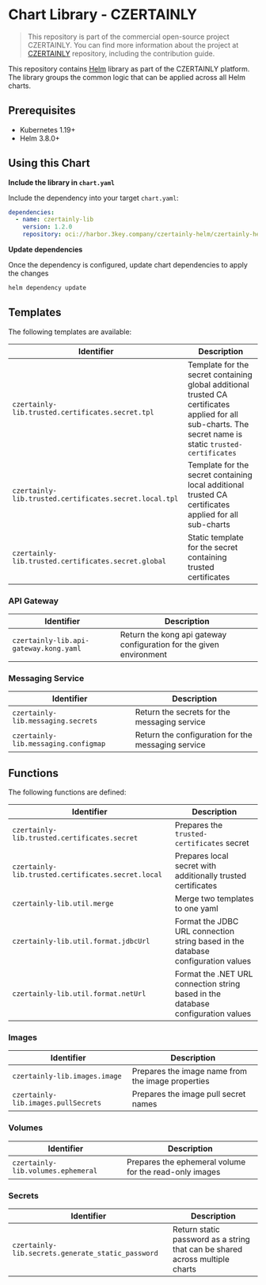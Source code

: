 # Chart Library - CZERTAINLY

> This repository is part of the commercial open-source project CZERTAINLY. You can find more information about the project at [CZERTAINLY](https://github.com/3KeyCompany/CZERTAINLY) repository, including the contribution guide.

This repository contains [Helm](https://helm.sh/) library as part of the CZERTAINLY platform.
The library groups the common logic that can be applied across all Helm charts.

## Prerequisites
- Kubernetes 1.19+
- Helm 3.8.0+

## Using this Chart

**Include the library in `chart.yaml`**

Include the dependency into your target `chart.yaml`:
```yaml
dependencies:
  - name: czertainly-lib
    version: 1.2.0
    repository: oci://harbor.3key.company/czertainly-helm/czertainly-helm
```

**Update dependencies**

Once the dependency is configured, update chart dependencies to apply the changes
```bash
helm dependency update
```

## Templates

The following templates are available:

| Identifier                                             | Description                                                                                                                                               |
|--------------------------------------------------------|-----------------------------------------------------------------------------------------------------------------------------------------------------------|
| `czertainly-lib.trusted.certificates.secret.tpl`       | Template for the secret containing global additional trusted CA certificates applied for all sub-charts. The secret name is static `trusted-certificates` |
| `czertainly-lib.trusted.certificates.secret.local.tpl` | Template for the secret containing local additional trusted CA certificates applied for all sub-charts                                                    |
| `czertainly-lib.trusted.certificates.secret.global`    | Static template for the secret containing trusted certificates                                                                                            |

### API Gateway

| Identifier                             | Description                                                         |
|----------------------------------------|---------------------------------------------------------------------|
| `czertainly-lib.api-gateway.kong.yaml` | Return the kong api gateway configuration for the given environment |

### Messaging Service

| Identifier                           | Description                                        |
|--------------------------------------|----------------------------------------------------|
| `czertainly-lib.messaging.secrets`   | Return the secrets for the messaging service       |
| `czertainly-lib.messaging.configmap` | Return the configuration for the messaging service |

## Functions

The following functions are defined:

| Identifier                                         | Description                                                                      |
|----------------------------------------------------|----------------------------------------------------------------------------------|
| `czertainly-lib.trusted.certificates.secret`       | Prepares the `trusted-certificates` secret                                       |
| `czertainly-lib.trusted.certificates.secret.local` | Prepares local secret with additionally trusted certificates                     |
| `czertainly-lib.util.merge`                        | Merge two templates to one yaml                                                  |
| `czertainly-lib.util.format.jdbcUrl`               | Format the JDBC URL connection string based in the database configuration values |
| `czertainly-lib.util.format.netUrl`                | Format the .NET URL connection string based in the database configuration values |

### Images

| Identifier                           | Description                                       |
|--------------------------------------|---------------------------------------------------|
| `czertainly-lib.images.image`        | Prepares the image name from the image properties |
| `czertainly-lib.images.pullSecrets`  | Prepares the image pull secret names              |

### Volumes

| Identifier                         | Description                                            |
|------------------------------------|--------------------------------------------------------|
| `czertainly-lib.volumes.ephemeral` | Prepares the ephemeral volume for the read-only images |

### Secrets

| Identifier                                        | Description                                                                  |
|---------------------------------------------------|------------------------------------------------------------------------------|
| `czertainly-lib.secrets.generate_static_password` | Return static password as a string that can be shared across multiple charts |